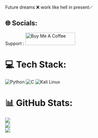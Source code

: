 Future dreams ❌ work like hell in present✅
## 🌐 Socials:

Support : 
  <a href="https://www.buymeacoffee.com/tejasgowda934" target="_blank" style="display:inline-block;">
    <img src="https://cdn.buymeacoffee.com/buttons/v2/default-yellow.png" alt="Buy Me A Coffee" style="height: 40px; width: 160px;">
  </a>


# 💻 Tech Stack:
![Python](https://img.shields.io/badge/python-3670A0?style=for-the-badge&logo=python&logoColor=yellow)    ![C](https://img.shields.io/badge/C-00599C?style=for-the-badge&logo=c%2B%2B&logoColor=white)    ![Kali Linux](https://img.shields.io/badge/Kali_Linux-268BBD?style=for-the-badge&logo=kalilinux&logoColor=white)
# 📊 GitHub Stats:
![](https://github-readme-stats.vercel.app/api?username=Tejas934677&theme=highcontrast&hide_border=false&include_all_commits=true&count_private=true)<br/>
![](https://github-readme-streak-stats.herokuapp.com/?user=Tejas934677&theme=highcontrast&hide_border=false)<br/>
![](https://github-readme-stats.vercel.app/api/top-langs/?username=Tejas934677&theme=highcontrast&hide_border=false&include_all_commits=true&count_private=true&layout=compact)

